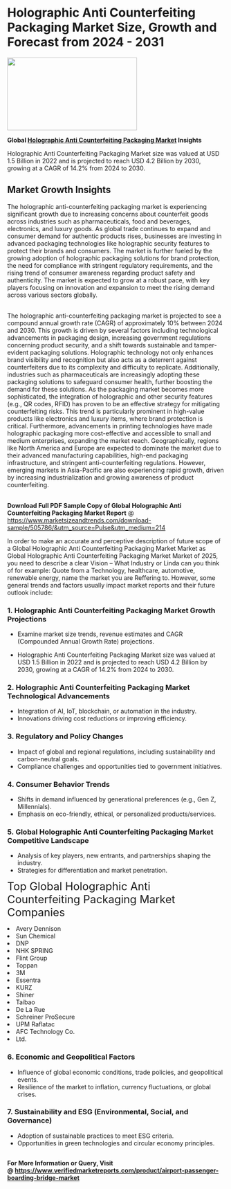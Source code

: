 <H1>Holographic Anti Counterfeiting Packaging Market Size, Growth and Forecast from 2024 - 2031</H1><img class="aligncenter size-medium wp-image-584254" src="https://thirdeyenews.in/wp-content/uploads/2024/09/Global-Market-Research-300x168.jpeg" alt="" width="300" height="168" /><p><strong>Global&nbsp;<a href="https://www.marketsizeandtrends.com/download-sample/505786/&amp;utm_source=Pulse&amp;utm_medium=214">Holographic Anti Counterfeiting Packaging Market</a> Insights</strong></p><p>Holographic Anti Counterfeiting Packaging Market size was valued at USD 1.5 Billion in 2022 and is projected to reach USD 4.2 Billion by 2030, growing at a CAGR of 14.2% from 2024 to 2030.</p><p><h2>Market Growth Insights</h2> <p>The holographic anti-counterfeiting packaging market is experiencing significant growth due to increasing concerns about counterfeit goods across industries such as pharmaceuticals, food and beverages, electronics, and luxury goods. As global trade continues to expand and consumer demand for authentic products rises, businesses are investing in advanced packaging technologies like holographic security features to protect their brands and consumers. The market is further fueled by the growing adoption of holographic packaging solutions for brand protection, the need for compliance with stringent regulatory requirements, and the rising trend of consumer awareness regarding product safety and authenticity. The market is expected to grow at a robust pace, with key players focusing on innovation and expansion to meet the rising demand across various sectors globally. <br><br></p> <p>The holographic anti-counterfeiting packaging market is projected to see a compound annual growth rate (CAGR) of approximately 10% between 2024 and 2030. This growth is driven by several factors including technological advancements in packaging design, increasing government regulations concerning product security, and a shift towards sustainable and tamper-evident packaging solutions. Holographic technology not only enhances brand visibility and recognition but also acts as a deterrent against counterfeiters due to its complexity and difficulty to replicate. Additionally, industries such as pharmaceuticals are increasingly adopting these packaging solutions to safeguard consumer health, further boosting the demand for these solutions. As the packaging market becomes more sophisticated, the integration of holographic and other security features (e.g., QR codes, RFID) has proven to be an effective strategy for mitigating counterfeiting risks. This trend is particularly prominent in high-value products like electronics and luxury items, where brand protection is critical. Furthermore, advancements in printing technologies have made holographic packaging more cost-effective and accessible to small and medium enterprises, expanding the market reach. Geographically, regions like North America and Europe are expected to dominate the market due to their advanced manufacturing capabilities, high-end packaging infrastructure, and stringent anti-counterfeiting regulations. However, emerging markets in Asia-Pacific are also experiencing rapid growth, driven by increasing industrialization and growing awareness of product counterfeiting. <br><br></p><p><span class=""><strong>Download Full PDF Sample Copy of Global Holographic Anti Counterfeiting Packaging Market Report</strong> @ <a href="https://www.marketsizeandtrends.com/download-sample/505786/&amp;utm_source=Pulse&amp;utm_medium=214" target="_blank">https://www.marketsizeandtrends.com/download-sample/505786/&amp;utm_source=Pulse&amp;utm_medium=214</a></span></p><p>In order to make an accurate and perceptive description of future scope of a Global&nbsp;Holographic Anti Counterfeiting Packaging Market Market as Global&nbsp;Holographic Anti Counterfeiting Packaging Market Market of 2025, you need to describe a clear Vision &ndash; What Industry or Linda can you think of for example: Quote from a Technology, healthcare, automotive, renewable energy, name the market you are Reffering to. However, some general trends and factors usually impact market reports and their future outlook include:</p><h3>1.&nbsp;<strong>Holographic Anti Counterfeiting Packaging Market Growth Projections</strong></h3><ul><li>Examine market size trends, revenue estimates and CAGR (Compounded Annual Growth Rate) projections.</li><li><p>Holographic Anti Counterfeiting Packaging Market size was valued at USD 1.5 Billion in 2022 and is projected to reach USD 4.2 Billion by 2030, growing at a CAGR of 14.2% from 2024 to 2030.</p></li></ul><h3>2.&nbsp;<strong>Holographic Anti Counterfeiting Packaging Market Technological Advancements</strong></h3><ul><li>Integration of AI, IoT, blockchain, or automation in the industry.</li><li>Innovations driving cost reductions or improving efficiency.</li></ul><h3>3.&nbsp;<strong>Regulatory and Policy Changes</strong></h3><ul><li>Impact of global and regional regulations, including sustainability and carbon-neutral goals.</li><li>Compliance challenges and opportunities tied to government initiatives.</li></ul><h3>4.&nbsp;<strong>Consumer Behavior Trends</strong></h3><ul><li>Shifts in demand influenced by generational preferences (e.g., Gen Z, Millennials).</li><li>Emphasis on eco-friendly, ethical, or personalized products/services.</li></ul><h3>5.&nbsp;<strong>Global Holographic Anti Counterfeiting Packaging Market Competitive Landscape</strong></h3><ul><li>Analysis of key players, new entrants, and partnerships shaping the industry.</li><li>Strategies for differentiation and market penetration.</li></ul><p data-pm-slice="1 1 []"><span style="color: inherit; font-family: inherit; font-size: 25px;">Top Global Holographic Anti Counterfeiting Packaging Market Companies</span></p><div class="" data-test-id=""><p><li>Avery Dennison</li><li> Sun Chemical</li><li> DNP</li><li> NHK SPRING</li><li> Flint Group</li><li> Toppan</li><li> 3M</li><li> Essentra</li><li> KURZ</li><li> Shiner</li><li> Taibao</li><li> De La Rue</li><li> Schreiner ProSecure</li><li> UPM Raflatac</li><li> AFC Technology Co.</li><li>Ltd.</li></p></div><h3>6.&nbsp;<strong>Economic and Geopolitical Factors</strong></h3><ul><li>Influence of global economic conditions, trade policies, and geopolitical events.</li><li>Resilience of the market to inflation, currency fluctuations, or global crises.</li></ul><h3>7.&nbsp;<strong>Sustainability and ESG (Environmental, Social, and Governance)</strong></h3><ul><li>Adoption of sustainable practices to meet ESG criteria.</li><li>Opportunities in green technologies and circular economy principles.</li></ul><h2><strong style="font-size: 14px;">For More Information or Query, Visit @&nbsp;</strong><a style="background-color: #ffffff; font-size: 14px;" href="https://www.marketsizeandtrends.com/report/holographic-anti-counterfeiting-packaging-market/" target="_blank">https://www.verifiedmarketreports.com/product/airport-passenger-boarding-bridge-market</a></h2>
